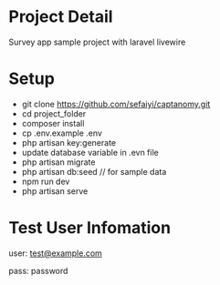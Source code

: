 # Project Detail
Survey app sample project with laravel livewire

# Setup
- git clone https://github.com/sefaiyi/captanomy.git
- cd project_folder
- composer install
- cp .env.example .env
- php artisan key:generate
- update database variable in .evn file
- php artisan migrate
- php artisan db:seed // for sample data
- npm run dev
- php artisan serve

# Test User Infomation
user: test@example.com

pass: password
